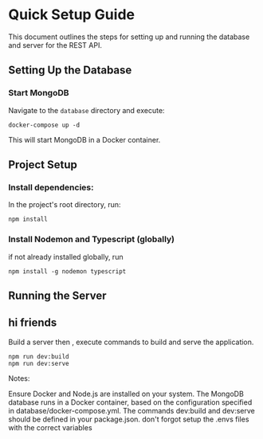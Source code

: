 # Quick Setup Guide
This document outlines the steps for setting up and running the database and server for the REST API.
## Setting Up the Database
### Start MongoDB
Navigate to the `database` directory and execute:
```
docker-compose up -d

```
This will start MongoDB in a Docker container.
## Project Setup
### Install dependencies:
In the project's root directory, run:
```
npm install
```
### Install Nodemon and Typescript (globally)
if not already installed globally, run
```
npm install -g nodemon typescript
```
## Running the Server
## hi friends
Build a server then , execute commands to build and serve the application.
```
npm run dev:build
npm run dev:serve
```
Notes:

Ensure Docker and Node.js are installed on your system.
The MongoDB database runs in a Docker container, based on the configuration specified in database/docker-compose.yml.
The commands dev:build and dev:serve should be defined in your package.json.
don't forgot setup the .envs files with the correct variables
